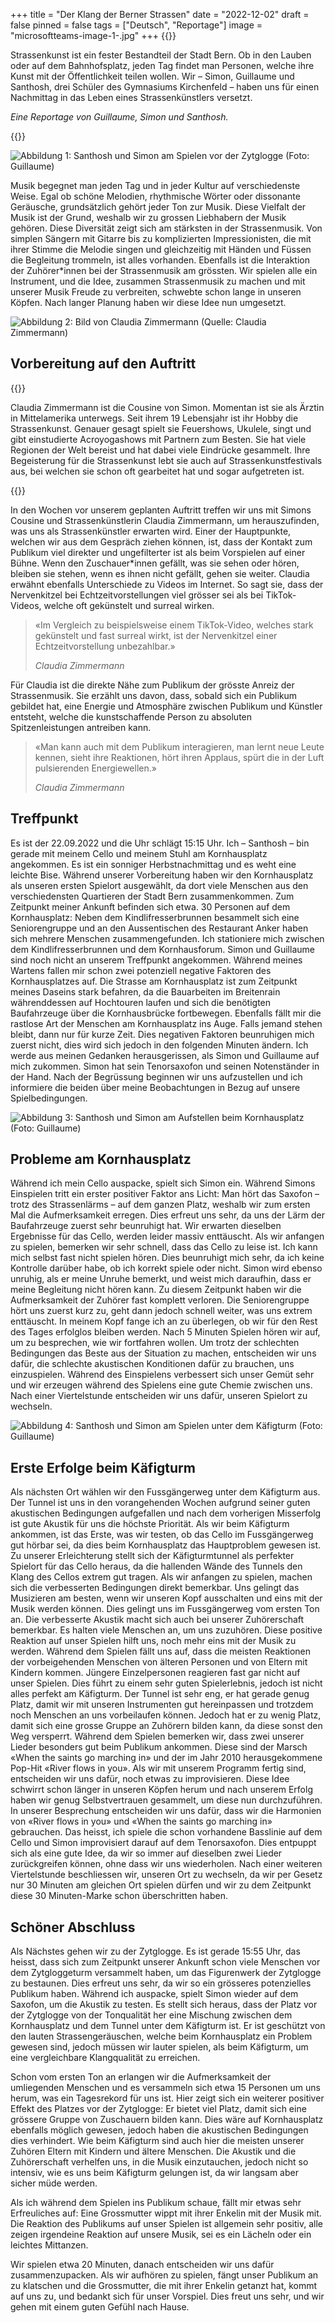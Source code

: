 +++
title = "Der Klang der Berner Strassen"
date = "2022-12-02"
draft = false
pinned = false
tags = ["Deutsch", "Reportage"]
image = "microsoftteams-image-1-.jpg"
+++
{{<lead>}}

Strassenkunst ist ein fester Bestandteil der Stadt Bern. Ob in den Lauben oder auf dem Bahnhofsplatz, jeden Tag findet man Personen, welche ihre Kunst mit der Öffentlichkeit teilen wollen. Wir – Simon, Guillaume und Santhosh, drei Schüler des Gymnasiums Kirchenfeld – haben uns für einen Nachmittag in das Leben eines Strassenkünstlers versetzt. 

*Eine Reportage von Guillaume, Simon und Santhosh.*

{{</lead>}}

![Abbildung 1: Santhosh und Simon am Spielen vor der Zytglogge (Foto: Guillaume)](microsoftteams-image-1-.jpg)

Musik begegnet man jeden Tag und in jeder Kultur auf verschiedenste Weise. Egal ob schöne Melodien, rhythmische Wörter oder dissonante Geräusche, grundsätzlich gehört jeder Ton zur Musik. Diese Vielfalt der Musik ist der Grund, weshalb wir zu grossen Liebhabern der Musik gehören. Diese Diversität zeigt sich am stärksten in der Strassenmusik. Von simplen Sängern mit Gitarre bis zu komplizierten Impressionisten, die mit ihrer Stimme die Melodie singen und gleichzeitig mit Händen und Füssen die Begleitung trommeln, ist alles vorhanden. Ebenfalls ist die Interaktion der Zuhörer*innen bei der Strassenmusik am grössten.
Wir spielen alle ein Instrument, und die Idee, zusammen Strassenmusik zu machen und mit unserer Musik Freude zu verbreiten, schwebte schon lange in unseren Köpfen. Nach langer Planung haben wir diese Idee nun umgesetzt.

![Abbildung 2: Bild von Claudia Zimmermann (Quelle: Claudia Zimmermann)](bild1.jpg)

## Vorbereitung auf den Auftritt

{{<box>}}

Claudia Zimmermann ist die Cousine von Simon. Momentan ist sie als Ärztin in Mittelamerika unterwegs. Seit ihrem 19 Lebensjahr ist ihr Hobby die Strassenkunst. Genauer gesagt spielt sie Feuershows, Ukulele, singt und gibt einstudierte Acroyogashows mit Partnern zum Besten. Sie hat viele Regionen der Welt bereist und hat dabei viele Eindrücke gesammelt. Ihre Begeisterung für die Strassenkunst lebt sie auch auf Strassenkunstfestivals aus, bei welchen sie schon oft gearbeitet hat und sogar aufgetreten ist.

{{</box>}}

In den Wochen vor unserem geplanten Auftritt treffen wir uns mit Simons Cousine und Strassenkünstlerin Claudia Zimmermann, um herauszufinden, was uns als Strassenkünstler erwarten wird. Einer der Hauptpunkte, welchen wir aus dem Gespräch ziehen können, ist, dass der Kontakt zum Publikum viel direkter und ungefilterter ist als beim Vorspielen auf einer Bühne. Wenn den Zuschauer*innen gefällt, was sie sehen oder hören, bleiben sie stehen, wenn es ihnen nicht gefällt, gehen sie weiter. Claudia erwähnt ebenfalls Unterschiede zu Videos im Internet. So sagt sie, dass der Nervenkitzel bei Echtzeitvorstellungen viel grösser sei als bei TikTok-Videos, welche oft gekünstelt und surreal wirken.

> «Im Vergleich zu beispielsweise einem TikTok-Video, welches stark gekünstelt und fast surreal wirkt, ist der Nervenkitzel einer Echtzeitvorstellung unbezahlbar.»
>
> *Claudia Zimmermann*

Für Claudia ist die direkte Nähe zum Publikum der grösste Anreiz der Strassenmusik. Sie erzählt uns davon, dass, sobald sich ein Publikum gebildet hat, eine Energie und Atmosphäre zwischen Publikum und Künstler entsteht, welche die kunstschaffende Person zu absoluten Spitzenleistungen antreiben kann.

> «Man kann auch mit dem Publikum interagieren, man lernt neue Leute kennen, sieht ihre Reaktionen, hört ihren Applaus, spürt die in der Luft pulsierenden Energiewellen.»
>
> *Claudia Zimmermann*

## Treffpunkt

Es ist der 22.09.2022 und die Uhr schlägt 15:15 Uhr. Ich – Santhosh – bin gerade mit meinem Cello und meinem Stuhl am Kornhausplatz angekommen. Es ist ein sonniger Herbstnachmittag und es weht eine leichte Bise. Während unserer Vorbereitung haben wir den Kornhausplatz als unseren ersten Spielort ausgewählt, da dort viele Menschen aus den verschiedensten Quartieren der Stadt Bern zusammenkommen. Zum Zeitpunkt meiner Ankunft befinden sich etwa. 30 Personen auf dem Kornhausplatz: Neben dem Kindlifresserbrunnen besammelt sich eine Seniorengruppe und an den Aussentischen des Restaurant Anker haben sich mehrere Menschen zusammengefunden. Ich stationiere mich zwischen dem Kindlifresserbrunnen und dem Kornhausforum. Simon und Guillaume sind noch nicht an unserem Treffpunkt angekommen. Während meines Wartens fallen mir schon zwei potenziell negative Faktoren des Kornhausplatzes auf. Die Strasse am Kornhausplatz ist zum Zeitpunkt meines Daseins stark befahren, da die Bauarbeiten im Breitenrain währenddessen auf Hochtouren laufen und sich die benötigten Baufahrzeuge über die Kornhausbrücke fortbewegen. Ebenfalls fällt mir die rastlose Art der Menschen am Kornhausplatz ins Auge. Falls jemand stehen bleibt, dann nur für kurze Zeit. Dies negativen Faktoren beunruhigen mich zuerst nicht, dies wird sich jedoch in den folgenden Minuten ändern. Ich werde aus meinen Gedanken herausgerissen, als Simon und Guillaume auf mich zukommen. Simon hat sein Tenorsaxofon und seinen Notenständer in der Hand. Nach der Begrüssung beginnen wir uns aufzustellen und ich informiere die beiden über meine Beobachtungen in Bezug auf unsere Spielbedingungen.

![Abbildung 3: Santhosh und Simon am Aufstellen beim Kornhausplatz (Foto: Guillaume)](microsoftteams-image.jpg)

## Probleme am Kornhausplatz

Während ich mein Cello auspacke, spielt sich Simon ein. Während Simons Einspielen tritt ein erster positiver Faktor ans Licht: Man hört das Saxofon – trotz des Strassenlärms – auf dem ganzen Platz, weshalb wir zum ersten Mal die Aufmerksamkeit erregen. Dies erfreut uns sehr, da uns der Lärm der Baufahrzeuge zuerst sehr beunruhigt hat. Wir erwarten dieselben Ergebnisse für das Cello, werden leider massiv enttäuscht. Als wir anfangen zu spielen, bemerken wir sehr schnell, dass das Cello zu leise ist. Ich kann mich selbst fast nicht spielen hören. Dies beunruhigt mich sehr, da ich keine Kontrolle darüber habe, ob ich korrekt spiele oder nicht. Simon wird ebenso unruhig, als er meine Unruhe bemerkt, und weist mich daraufhin, dass er meine Begleitung nicht hören kann. Zu diesem Zeitpunkt haben wir die Aufmerksamkeit der Zuhörer fast komplett verloren. Die Seniorengruppe hört uns zuerst kurz zu, geht dann jedoch schnell weiter, was uns extrem enttäuscht. In meinem Kopf fange ich an zu überlegen, ob wir für den Rest des Tages erfolglos bleiben werden. Nach 5 Minuten Spielen hören wir auf, um zu besprechen, wie wir fortfahren wollen. Um trotz der schlechten Bedingungen das Beste aus der Situation zu machen, entscheiden wir uns dafür, die schlechte akustischen Konditionen dafür zu brauchen, uns einzuspielen. Während des Einspielens verbessert sich unser Gemüt sehr und wir erzeugen während des Spielens eine gute Chemie zwischen uns. Nach einer Viertelstunde entscheiden wir uns dafür, unseren Spielort zu wechseln.

![Abbildung 4: Santhosh und Simon am Spielen unter dem Käfigturm (Foto: Guillaume)](microsoftteams-image-2-.jpg)

## Erste Erfolge beim Käfigturm

Als nächsten Ort wählen wir den Fussgängerweg unter dem Käfigturm aus. Der Tunnel ist uns in den vorangehenden Wochen aufgrund seiner guten akustischen Bedingungen aufgefallen und nach dem vorherigen Misserfolg ist gute Akustik für uns die höchste Priorität. Als wir beim Käfigturm ankommen, ist das Erste, was wir testen, ob das Cello im Fussgängerweg gut hörbar sei, da dies beim Kornhausplatz das Hauptproblem gewesen ist. Zu unserer Erleichterung stellt sich der Käfigturmtunnel als perfekter Spielort für das Cello heraus, da die hallenden Wände des Tunnels den Klang des Cellos extrem gut tragen. Als wir anfangen zu spielen, machen sich die verbesserten Bedingungen direkt bemerkbar. Uns gelingt das Musizieren am besten, wenn wir unseren Kopf ausschalten und eins mit der Musik werden können. Dies gelingt uns im Fussgängerweg vom ersten Ton an. Die verbesserte Akustik macht sich auch bei unserer Zuhörerschaft bemerkbar. Es halten viele Menschen an, um uns zuzuhören. Diese positive Reaktion auf unser Spielen hilft uns, noch mehr eins mit der Musik zu werden. Während dem Spielen fällt uns auf, dass die meisten Reaktionen der vorbeigehenden Menschen von älteren Personen und von Eltern mit Kindern kommen. Jüngere Einzelpersonen reagieren fast gar nicht auf unser Spielen. Dies führt zu einem sehr guten Spielerlebnis, jedoch ist nicht alles perfekt am Käfigturm. Der Tunnel ist sehr eng, er hat gerade genug Platz, damit wir mit unseren Instrumenten gut hereinpassen und trotzdem noch Menschen an uns vorbeilaufen können. Jedoch hat er zu wenig Platz, damit sich eine grosse Gruppe an Zuhörern bilden kann, da diese sonst den Weg versperrt. Während dem Spielen bemerken wir, dass zwei unserer Lieder besonders gut beim Publikum ankommen. Diese sind der Marsch «When the saints go marching in» und der im Jahr 2010 herausgekommene Pop-Hit «River flows in you». Als wir mit unserem Programm fertig sind, entscheiden wir uns dafür, noch etwas zu improvisieren. Diese Idee schwirrt schon länger in unseren Köpfen herum und nach unserem Erfolg haben wir genug Selbstvertrauen gesammelt, um diese nun durchzuführen. In unserer Besprechung entscheiden wir uns dafür, dass wir die Harmonien von «River flows in you» und «When the saints go marching in» gebrauchen. Das heisst, ich spiele die schon vorhandene Basslinie auf dem Cello und Simon improvisiert darauf auf dem Tenorsaxofon. Dies entpuppt sich als eine gute Idee, da wir so immer auf dieselben zwei Lieder zurückgreifen können, ohne dass wir uns wiederholen. Nach einer weiteren Viertelstunde beschliessen wir, unseren Ort zu wechseln, da wir per Gesetz nur 30 Minuten am gleichen Ort spielen dürfen und wir zu dem Zeitpunkt diese 30 Minuten-Marke schon überschritten haben.

## Schöner Abschluss

Als Nächstes gehen wir zu der Zytglogge. Es ist gerade 15:55 Uhr, das heisst, dass sich zum Zeitpunkt unserer Ankunft schon viele Menschen vor dem Zytgloggeturm versammelt haben, um das Figurenwerk der Zytglogge zu bestaunen. Dies erfreut uns sehr, da wir so ein grösseres potenzielles Publikum haben. Während ich auspacke, spielt Simon wieder auf dem Saxofon, um die Akustik zu testen. Es stellt sich heraus, dass der Platz vor der Zytglogge von der Tonqualität her eine Mischung zwischen dem Kornhausplatz und dem Tunnel unter dem Käfigturm ist. Er ist geschützt von den
lauten Strassengeräuschen, welche beim Kornhausplatz ein Problem gewesen sind, jedoch müssen wir lauter spielen, als beim Käfigturm, um eine vergleichbare Klangqualität zu erreichen.

Schon vom ersten Ton an erlangen wir die Aufmerksamkeit der umliegenden Menschen und es versammeln sich etwa 15 Personen um uns herum, was ein Tagesrekord für uns ist. Hier zeigt sich ein weiterer positiver Effekt des Platzes vor der Zytglogge: Er bietet viel Platz, damit sich eine grössere Gruppe von Zuschauern bilden kann. Dies wäre auf Kornhausplatz ebenfalls möglich gewesen, jedoch haben die akustischen Bedingungen dies verhindert. Wie beim Käfigturm sind auch hier die meisten unserer Zuhören Eltern mit Kindern und ältere Menschen. Die Akustik und die Zuhörerschaft verhelfen uns, in die Musik einzutauchen, jedoch nicht so intensiv, wie es uns beim Käfigturm gelungen ist, da wir langsam aber sicher müde werden.

Als ich während dem Spielen ins Publikum schaue, fällt mir etwas sehr Erfreuliches auf: Eine Grossmutter wippt mit ihrer Enkelin mit der Musik mit. Die Reaktion des Publikums auf unser Spielen ist allgemein sehr positiv, alle zeigen irgendeine Reaktion auf unsere Musik, sei es ein Lächeln oder ein leichtes Mittanzen.

Wir spielen etwa 20 Minuten, danach entscheiden wir uns dafür zusammenzupacken. Als wir aufhören zu spielen, fängt unser Publikum an zu klatschen und die Grossmutter, die mit ihrer Enkelin getanzt hat, kommt auf uns zu, und bedankt sich für unser Vorspiel. Dies freut uns sehr, und wir gehen mit einem guten Gefühl nach Hause.